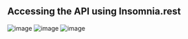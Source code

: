 ## Accessing the API using Insomnia.rest

![image](https://github.com/user-attachments/assets/82c127d2-de77-4fdb-93c6-32c07ad9e5bb)
![image](https://github.com/user-attachments/assets/0df94a1a-8247-4b1f-be83-02506c7bfbd7)
![image](https://github.com/user-attachments/assets/8249b3fc-02b2-455d-ae5b-cc62f49ffe31)
